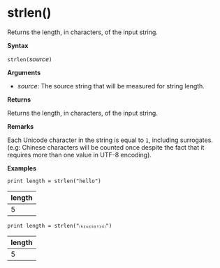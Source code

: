 # strlen()

Returns the length, in characters, of the input string.

**Syntax**

`strlen(`*source*`)`

**Arguments**

* *source*: The source string that will be measured for string length.

**Returns**

Returns the length, in characters, of the input string.

**Remarks**

Each Unicode character in the string is equal to `1`, including surrogates.
(e.g: Chinese characters will be counted once despite the fact that it requires more than one value in UTF-8 encoding).


**Examples**

<!-- csl -->
```
print length = strlen("hello")
```

|length|
|---|
|5|

<!-- csl -->
```
print length = strlen("⒦⒰⒮⒯⒪")
```

|length|
|---|
|5|
